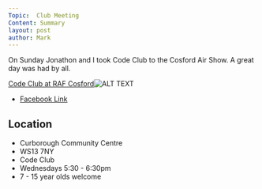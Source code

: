 ```yaml
---
Topic:  Club Meeting
Content: Summary
layout: post
author: Mark
---
```

On Sunday Jonathon and I took Code Club to the Cosford Air Show. A great day was had by all.

[Code Club at RAF Cosford](https://www.facebook.com/media/set/?set=ms.c.eJxNzVEOwFAERNEdNRjGs%7E%3B%7E_NNSFP%7E_3viDo0UllMgkYQ%7E%3BOuBKlNThAirNoXnBgigVsQuYpL4kJ8GF8P7ishvVF9BNziQ7apPkL2lgXKD1W8YLdGwpUg%7E-%7E-.bps.a.1570694216391006&type=1)![ALT TEXT](https://scontent.fbhx6-1.fna.fbcdn.net/v/t1.6435-9/35126877_1570694613057633_5479583172465262592_n.jpg?stp=dst-jpg_p720x720&_nc_cat=102&ccb=1-7&_nc_sid=cdbe9c&_nc_ohc=Lk0z40PJKBYAX_2jSwQ&_nc_ht=scontent.fbhx6-1.fna&edm=AKK4YLsEAAAA&oh=00_AfCsAHjMSaPd3QhOQ_ouNC1R6RqyIylz4BOpb-afEKOEVQ&oe=654E35D7)

* [Facebook Link](https://www.facebook.com/LichfieldCoders/photos/a.1570694216391006/1570694603057634/?type=3)

## Location

* Curborough Community Centre
* WS13 7NY
* Code Club
* Wednesdays 5:30 - 6:30pm
* 7 - 15 year olds welcome

